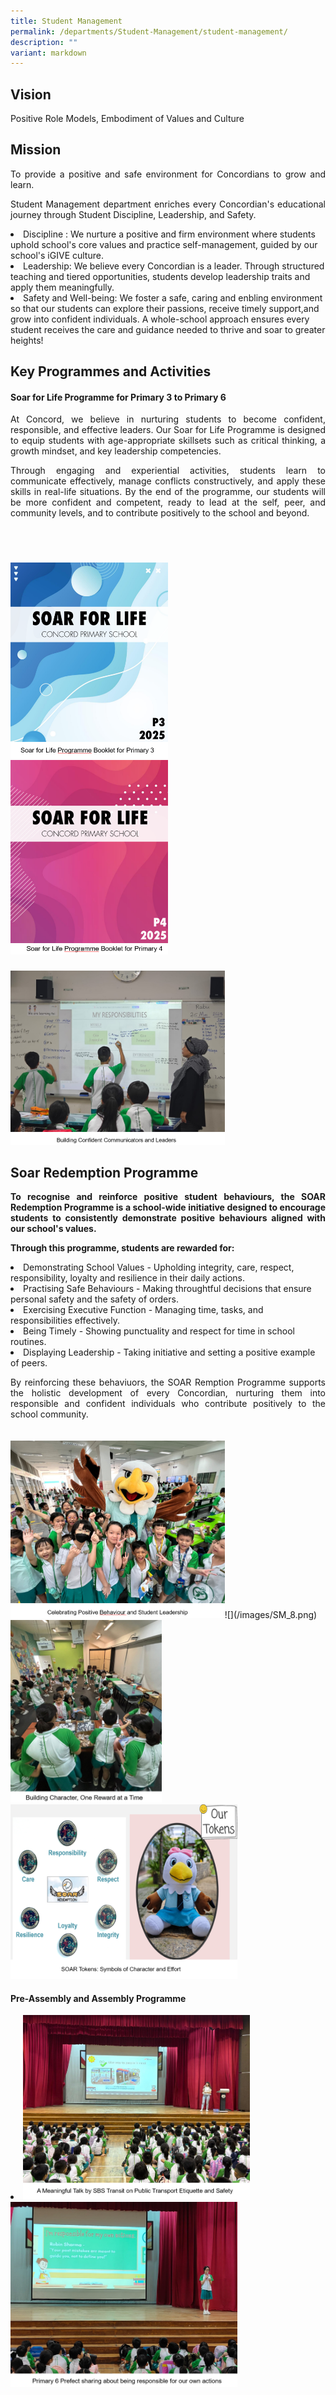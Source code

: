 ```yaml
---
title: Student Management
permalink: /departments/Student-Management/student-management/
description: ""
variant: markdown
---
```

<h2>Vision</h2>

<p style="text-align:justify">Positive Role Models, Embodiment of Values and Culture
	
</p><h2>Mission</h2>

<p style="text-align:justify">To provide a positive and safe environment for Concordians to grow and learn.
</p><p style="text-align:justify">Student Management department enriches every Concordian's educational journey through Student Discipline, Leadership, and Safety.
	</p><li>Discipline : We nurture a positive and firm environment where students uphold school's core values and practice self-management, guided by our school's iGIVE culture.
		</li><li> Leadership: We believe every Concordian is a leader. Through structured teaching and tiered opportunities, students develop leadership traits and apply them meaningfully.
			</li><li>Safety and Well-being: We foster a safe, caring and enbling environment so that our students can explore their passions, receive timely support,and grow into confident individuals. A whole-school approach ensures every student receives the care and guidance needed to thrive and soar to greater heights!
	
	
	
<p></p><h2>Key Programmes and Activities</h2>
<p></p><h4>Soar for Life Programme for Primary 3 to Primary 6</h4>

<p style="text-align:justify">At Concord, we believe in nurturing students to become confident, responsible, and effective leaders. Our Soar for Life Programme is designed to equip students with age-appropriate skillsets such as critical thinking, a growth mindset, and key leadership competencies.
</p><p style="text-align:justify">Through engaging and experiential activities, students learn to communicate effectively, manage conflicts constructively, and apply these skills in real-life situations. By the end of the programme, our students will be more confident and competent, ready to lead at the self, peer, and community levels, and to contribute positively to the school and beyond.
</p><p style="text-align:justify">
</p><p style="text-align:justify">

</p><p style="text-align:justify">&nbsp;<b>
</b></p><h3><b> </b></h3><b>
<br>
<img src="/images/SM_1.png" style="width:50%">
<img src="/images/SM_2.png" style="width:50%">
<br>
<h3> </h3>
<img src="/images/SM_3.png" style="width:68%">

<h2>Soar Redemption Programme</h2>
<p></p><p style="text-align:justify">To recognise and reinforce positive student behaviours, the SOAR Redemption Programme is a school-wide initiative designed to encourage students to consistently demonstrate positive behaviours aligned with our school's values.
</p><p style="text-align:justify">Through this programme, students are rewarded for:	
</p></b></li><li>Demonstrating School Values - Upholding integrity, care, respect, responsibility, loyalty and resilience in their daily actions.
</li><li>Practising  Safe Behaviours - Making throughtful decisions that ensure personal safety and the safety of orders.
</li><li>Exercising Executive Function - Managing time, tasks, and responsibilities effectively.
</li><li>Being Timely - Showing punctuality and respect for time in school routines.
</li><li>Displaying Leadership - Taking initiative and setting a positive example of peers.
<p></p><p style="text-align:justify">By reinforcing these behaviuors, the SOAR Remption Programme supports the holistic development of every Concordian, nurturing them into responsible and confident individuals who contribute positively to the school community.

<br>
<br>
<br>
<img src="/images/SM_4.png" style="width:68%">![](/images/SM_8.png)
<img src="/images/SM_5.png" style="width:48%">
<img src="/images/SM_6.png" style="width:72%">
	
</p><p></p><h4>Pre-Assembly and Assembly Programme</h4>
<p></p><p style="text-align:justify">

	
</p></li><li>

	
<img src="/images/SM_7.png" style="width:72%">
<img src="/images/SM_8.png" style="width:72%">

<h3></h3>
<br>
</li>